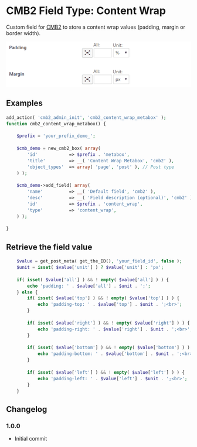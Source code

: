 CMB2 Field Type: Content Wrap
==================

Custom field for [CMB2](https://github.com/CMB2/CMB2) to store a content wrap values (padding, margin or border width).

![example](example.gif)

## Examples

```php
add_action( 'cmb2_admin_init', 'cmb2_content_wrap_metabox' );
function cmb2_content_wrap_metabox() {

	$prefix = 'your_prefix_demo_';

	$cmb_demo = new_cmb2_box( array(
		'id'            => $prefix . 'metabox',
		'title'         => __( 'Content Wrap Metabox', 'cmb2' ),
		'object_types'  => array( 'page', 'post' ), // Post type
	) );

	$cmb_demo->add_field( array(
		'name'          => __( 'Default field', 'cmb2' ),
		'desc'          => __( 'Field description (optional)', 'cmb2' ),
		'id'            => $prefix . 'content_wrap',
		'type'          => 'content_wrap',
	) );

}
```

## Retrieve the field value

```php
    $value = get_post_meta( get_the_ID(), 'your_field_id', false );
    $unit = isset( $value['unit'] ) ? $value['unit'] : 'px';

    if( isset( $value['all'] ) && ! empty( $value['all'] ) ) {
        echo 'padding: ' . $value['all'] . $unit . ';';
    } else {
        if( isset( $value['top'] ) && ! empty( $value['top'] ) ) {
            echo 'padding-top: ' . $value['top'] . $unit . ';<br>';
        }

        if( isset( $value['right'] ) && ! empty( $value['right'] ) ) {
            echo 'padding-right: ' . $value['right'] . $unit . ';<br>';
        }

        if( isset( $value['bottom'] ) && ! empty( $value['bottom'] ) ) {
            echo 'padding-bottom: ' . $value['bottom'] . $unit . ';<br>';
        }

        if( isset( $value['left'] ) && ! empty( $value['left'] ) ) {
            echo 'padding-left: ' . $value['left'] . $unit . ';<br>';
        }
    }
```

## Changelog

### 1.0.0
* Initial commit
